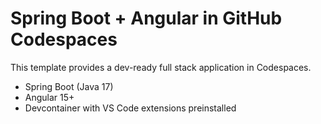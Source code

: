 # Spring Boot + Angular in GitHub Codespaces

This template provides a dev-ready full stack application in Codespaces.

- Spring Boot (Java 17)
- Angular 15+
- Devcontainer with VS Code extensions preinstalled